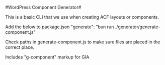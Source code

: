 #WordPress Component Generator#

This is a basic CLI that we use when creating ACF layouts or components.

Add the below to package.json
"generate": "bun run ./generator/generate-component.js"

Check paths in generate-component.js to make sure files are placed in the correct place. 

Includes "g-component" markup for GIA
